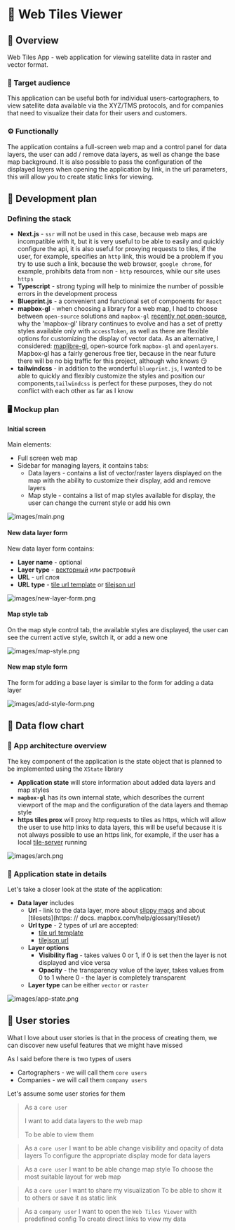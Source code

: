 # 🧩 Web Tiles Viewer

## 🧭 Overview

Web Tiles App - web application for viewing satellite data in raster and vector format.

### 🎯 Target audience

This application can be useful both for individual users-cartographers, to view satellite data available via the XYZ/TMS protocols, and for companies that need to visualize their data for their users and customers.

### ⚙️ Functionally

The application contains a full-screen web map and a control panel for data layers, the user can add / remove data layers, as well as change the base map background. It is also possible to pass the configuration of the displayed layers when opening the application by link, in the url parameters, this will allow you to create static links for viewing.

## 📝 Development plan

### Defining the stack

- **Next.js** - `ssr` will not be used in this case, because web maps are incompatible with it, but it is very useful to be able to easily and quickly configure the api, it is also useful for proxying requests to tiles, if the user, for example, specifies an `http` link, this would be a problem if you try to use such a link, because the web browser, `google chrome`, for example, prohibits data from non - `http` resources, while our site uses `https`
- **Typescript** - strong typing will help to minimize the number of possible errors in the development process
- **Blueprint.js** - a convenient and functional set of components for `React`
- **mapbox-gl** - when choosing a library for a web map, I had to choose between `open-source` solutions and `mapbox-gl` [recently not open-source](https://wptavern.com/mapbox-gl-js-is-no-longer-open-source), why the 'mapbox-gl' library continues to evolve and has a set of pretty styles available only with `accessToken`, as well as there are flexible options for customizing the display of vector data. As an alternative, I considered: [maplibre-gl](https://github.com/malibu/malibu-gl-js), open-source fork `mapbox-gl` and `openlayers`. Mapbox-gl has a fairly generous free tier, because in the near future there will be no big traffic for this project, although who knows 😏
- **tailwindcss** - in addition to the wonderful `blueprint.js`, I wanted to be able to quickly and flexibly customize the styles and position our components,`tailwindcss` is perfect for these purposes, they do not conflict with each other as far as I know

### 🖥️ Mockup plan

#### **Initial screen**

Main elements:

- Full screen web map
- Sidebar for managing layers, it contains tabs:
  - Data layers - contains a list of vector/raster layers displayed on the map with the ability to customize their display, add and remove layers
  - Map style - contains a list of map styles available for display, the user can change the current style or add his own

![images/main.png](images/main.png)

#### New data layer form

New data layer form contains:

- **Layer name** - optional
- **Layer type** - [векторный](https://docs.mapbox.com/vector-tiles/reference/) или растровый
- **URL** - url слоя
- **URL type** - [tile url template](https://mapbox.github.io/mapbox-gl-native/macos/0.5.0/tile-url-templates.html) or [tilejson url](https://docs.mapbox.com/help/glossary/tilejson/)

![images/new-layer-form.png](images/new-layer-form.png)

#### Map style tab

On the map style control tab, the available styles are displayed, the user can see the current active style, switch it, or add a new one

![images/map-style.png](images/map-style.png)

#### New map style form

The form for adding a base layer is similar to the form for adding a data layer

![images/add-style-form.png](images/add-style-form.png)

## 🔄 Data flow chart

### 🏫 App architecture overview

The key component of the application is the state object that is planned to be implemented using the `XState` library

- **Application state** will store information about added data layers and map styles
- **`mapbox-gl`** has its own internal state, which describes the current viewport of the map and the configuration of the data layers and themap style
- **https tiles prox** will proxy http requests to tiles as https, which will allow the user to use http links to data layers, this will be useful because it is not always possible to use an https link, for example, if the user has a local [tile-server](https://www.geofabrik.de/maps/tiles.html) running

![images/arch.png](images/arch.png)

### 🔎 Application state in details

Let's take a closer look at the state of the application:

- **Data layer** includes
  - **Url** - link to the data layer, more about [slippy maps](https://developers.planet.com/tutorials/slippy-maps-101/) and about [tilesets](https: // docs. mapbox.com/help/glossary/tileset/)
  - **Url type** - 2 types of url are accepted:
    - [tile url template](https://mapbox.github.io/mapbox-gl-native/macos/0.5.0/tile-url-templates.html)
    - [tilejson url](https://docs.mapbox.com/help/glossary/tilejson/)
  - **Layer options**
    - **Visibility flag** - takes values 0 or 1, if 0 is set then the layer is not displayed and vice versa
    - **Opacity** - the transparency value of the layer, takes values from 0 to 1 where 0 - the layer is completely transparent
  - **Layer type** can be either `vector` or `raster`

![images/app-state.png](images/app-state.png)

## 💬 User stories

What I love about user stories is that in the process of creating them, we can discover new useful features that we might have missed

As I said before there is two types of users

- Cartographers - we will call them `core users`
- Companies - we will call them `company users`

Let's assume some user stories for them

> As a `core user`
>
> I want to add data layers to the web map
>
> To be able to view them

> As a `core user`
> I want to be able change visibility and opacity of data layers
> To configure the appropriate display mode for data layers

> As a `core user`
> I want to be able change map style
> To choose the most suitable layout for web map

> As a `core user`
> I want to share my visualization
> To be able to show it to others or save it as static link

> As a `company user`
> I want to open the `Web Tiles Viewer` with predefined config
> To create direct links to view my data
